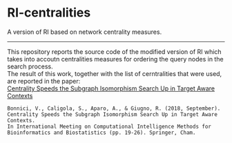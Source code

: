 # RI-centralities
A version of RI based on network centrality measures.<br>

----

This repository reports the source code of the modified version of RI which takes into accoutn centralities measures for ordering the query nodes in the search process.<br>
The result of this work, together with the list of cerntralities that were used, are reported in the paper:<br>
[Centrality Speeds the Subgraph Isomorphism Search Up in Target Aware Contexts](https://link.springer.com/chapter/10.1007/978-3-030-34585-3_3)

    Bonnici, V., Caligola, S., Aparo, A., & Giugno, R. (2018, September). 
    Centrality Speeds the Subgraph Isomorphism Search Up in Target Aware Contexts. 
    In International Meeting on Computational Intelligence Methods for Bioinformatics and Biostatistics (pp. 19-26). Springer, Cham.
